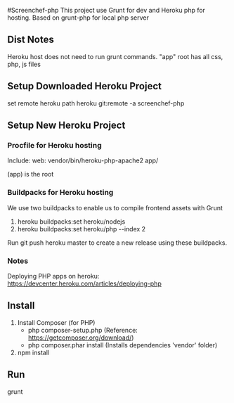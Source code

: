 #Screenchef-php
This project use Grunt for dev and Heroku php for hosting.
Based on grunt-php for local php server

## Dist Notes
Heroku host does not need to run grunt commands. "app" root has all css, php, js files

## Setup Downloaded Heroku Project
set remote heroku path
heroku git:remote -a screenchef-php

## Setup New Heroku Project

### Procfile for Heroku hosting
Include:
web: vendor/bin/heroku-php-apache2 app/

(app) is the root

### Buildpacks for Heroku hosting
We use two buildpacks to enable us to compile frontend assets with Grunt

1. heroku buildpacks:set heroku/nodejs
2. heroku buildpacks:set heroku/php --index 2

Run git push heroku master to create a new release using these buildpacks.

### Notes
Deploying PHP apps on heroku: https://devcenter.heroku.com/articles/deploying-php

## Install

1. Install Composer (for PHP)
     - php composer-setup.php (Reference: https://getcomposer.org/download/)
     - php composer.phar install (Installs dependencies 'vendor' folder)
2. npm install

## Run
grunt

